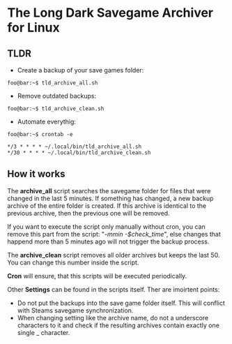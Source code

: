 # The Long Dark Savegame Archiver for Linux
## TLDR
* Create a backup of your save games folder:
```console
foo@bar:~$ tld_archive_all.sh
```
* Remove outdated backups:
 ```console
foo@bar:~$ tld_archive_clean.sh
```
* Automate everythig:
```console
foo@bar:~$ crontab -e
```
```
*/3 * * * * ~/.local/bin/tld_archive_all.sh
*/30 * * * * ~/.local/bin/tld_archive_clean.sh 
```
## How it works
The **archive_all** script searches the savegame folder for files that were changed in the last 5 minutes. If something has changed, a new backup archive of the entire folder is created. If this archive is identical to the previous archive, then the previous one will be removed.

If you want to execute the script only manually without cron, you can remove this part from the script: "_-mmin -$check_time_", else changes that happend more than 5 minutes ago will not trigger the backup process. 

The **archive_clean** script removes all older archives but keeps the last 50. You can change this number inside the script.

**Cron** will ensure, that this scripts will be executed periodically.

Other **Settings** can be found in the scripts itself. Ther are imoirtent points:
* Do not put the backups into the save game folder itself. This will conflict with Steams savegame synchronization. 
* When changing setting like the archive name, do not a underscore characters to it and check if the resulting archives contain exactly one single _ character.

